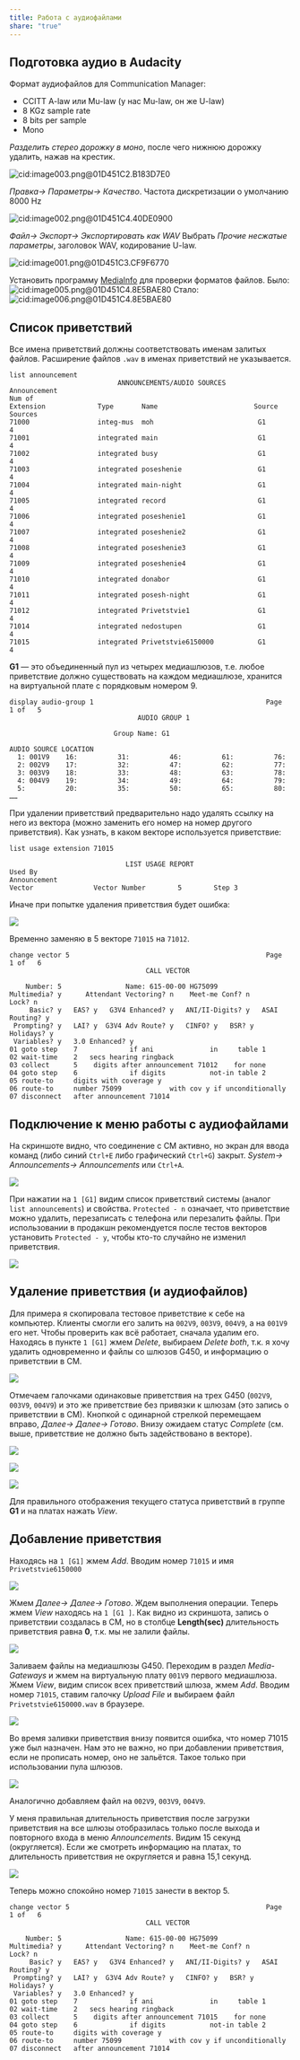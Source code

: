 ```yaml
---
title: Работа с аудиофайлами
share: "true"
---
```

## Подготовка аудио в Audacity
Формат аудиофайлов для Communication Manager:
- CCITT A-law или Mu-law (у нас Mu-law, он же U-law)  
- 8 KGz sample rate
- 8 bits per sample
- Mono

*Разделить стерео дорожку в моно*, после чего нижнюю дорожку удалить, нажав на крестик.

![cid:image003.png@01D451C2.B183D7E0](image223.png)

*Правка→ Параметры→ Качество*. Частота дискретизации о умолчанию 8000 Hz

![cid:image002.png@01D451C4.40DE0900](image224.png)

*Файл→ Экспорт→ Экспортировать как WAV*
Выбрать *Прочие несжатые параметры*, заголовок WAV, кодирование U-law.

![cid:image001.png@01D451C3.CF9F6770](image225.png)

Установить программу [MediaInfo](https://mediaarea.net/ru/MediaInfo) для проверки форматов файлов.
Было:
![cid:image005.png@01D451C4.8E5BAE80](image226.png)
Стало:
![cid:image006.png@01D451C4.8E5BAE80](image227.png)

## Список приветствий
Все имена приветствий должны соответствовать именам залитых файлов. Расширение файлов `.wav` в именах приветствий не указывается.

```console title="li anno"
list announcement
                           ANNOUNCEMENTS/AUDIO SOURCES
Announcement                                                            Num of
Extension             Type       Name                        Source     Sources
71000                 integ-mus  moh                          G1          4
71001                 integrated main                         G1          4
71002                 integrated busy                         G1          4
71003                 integrated poseshenie                   G1          4
71004                 integrated main-night                   G1          4
71005                 integrated record                       G1          4
71006                 integrated poseshenie1                  G1          4
71007                 integrated poseshenie2                  G1          4
71008                 integrated poseshenie3                  G1          4
71009                 integrated poseshenie4                  G1          4
71010                 integrated donabor                      G1          4
71011                 integrated posesh-night                 G1          4
71012                 integrated Privetstvie1                 G1          4
71014                 integrated nedostupen                   G1          4
71015                 integrated Privetstvie6150000           G1          4
```

**G1** — это объединенный пул из четырех медиашлюзов, т.е. любое приветствие должно существовать на каждом медиашлюзе, хранится на виртуальной плате с порядковым номером 9.

```console title="disp audio 1"
display audio-group 1                                           Page   1 of   5
                                AUDIO GROUP 1

                          Group Name: G1

AUDIO SOURCE LOCATION
  1: 001V9    16:          31:          46:          61:          76:
  2: 002V9    17:          32:          47:          62:          77:
  3: 003V9    18:          33:          48:          63:          78:
  4: 004V9    19:          34:          49:          64:          79:
  5:          20:          35:          50:          65:          80:
……
```

При удалении приветствий предварительно надо удалять ссылку на него из вектора (можно заменить его номер на номер другого приветствия).
Как узнать, в каком векторе используется приветствие:

``` title="li usa ext 71015"
list usage extension 71015

                             LIST USAGE REPORT
Used By
Announcement
Vector               Vector Number        5        Step 3
```

Иначе при попытке удаления приветствия будет ошибка:

![](image228.png)

Временно заменяю в 5 векторе `71015` на `71012`.

``` title="ch ve 5" hl_lines="11"
change vector 5                                                 Page   1 of   6
                                  CALL VECTOR

    Number: 5                Name: 615-00-00 HG75099
Multimedia? y      Attendant Vectoring? n    Meet-me Conf? n           Lock? n
     Basic? y   EAS? y   G3V4 Enhanced? y   ANI/II-Digits? y   ASAI Routing? y
 Prompting? y   LAI? y  G3V4 Adv Route? y   CINFO? y   BSR? y   Holidays? y
 Variables? y   3.0 Enhanced? y
01 goto step    7             if ani              in     table 1
02 wait-time    2   secs hearing ringback
03 collect      5    digits after announcement 71012    for none
04 goto step    6             if digits           not-in table 2
05 route-to     digits with coverage y
06 route-to     number 75099            with cov y if unconditionally
07 disconnect   after announcement 71014
```
## Подключение к меню работы с аудиофайлами
На скриншоте видно, что соединение с CM активно, но экран для ввода команд (либо синий `Ctrl+E` либо графический `Ctrl+G`) закрыт. *System→ Announcements→ Announcements* или `Ctrl+A`.

![](image229.png)

При нажатии на `1 [G1]` видим список приветствий системы (аналог `list announcements`) и свойства. `Protected - n` означает, что приветствие можно удалить, перезаписать с телефона или перезалить файлы. При использовании в продакшн рекомендуется после тестов векторов установить `Protected - y`, чтобы кто-то случайно не изменил приветствия.

![](image230.png)
## Удаление приветствия (и аудиофайлов)
Для примера я скопировала тестовое приветствие к себе на компьютер. Клиенты смогли его залить на `002V9`, `003V9`, `004V9`, а на `001V9` его нет. Чтобы проверить как всё работает, сначала удалим его. Находясь в пункте `1 [G1]` жмем *Delete*, выбираем *Delete both*, т.к. я хочу удалить одновременно и файлы со шлюзов G450, и информацию о приветствии в CM.

![](image231.png)

Отмечаем галочками одинаковые приветствия на трех G450 (`002V9`, `003V9`, `004V9`) и это же приветствие без привязки к шлюзам (это запись о приветствии в СМ). Кнопкой с одинарной стрелкой перемещаем вправо, *Далее→ Далее→ Готово*. Внизу ожидаем статус *Complete* (см. выше, приветствие не должно быть задействовано в векторе).

![](image232.png)

![](image233.png)

![](image234.png)

Для правильного отображения текущего статуса приветствий в группе **G1** и на платах нажать *View*.
## Добавление приветствия
Находясь на `1 [G1]` жмем *Add*. Вводим номер `71015` и имя `Privetstvie6150000`

![](image235.png)

Жмем *Далее→ Далее→ Готово*. Ждем выполнения операции. Теперь жмем *View* находясь на `1 [G1 ]`. Как видно из скриншота, запись о приветствии создалась в CM, но в столбце **Length(sec)** длительность приветствия равна **0**, т.к. мы не залили файлы.

![](image236.png)

Заливаем файлы на медиашлюзы G450.
Переходим в раздел *Media-Gateways* и жмем на виртуальную плату `001V9` первого медиашлюза. Жмем *View*, видим список всех приветствий шлюза, жмем *Add*. Вводим номер `71015`, ставим галочку *Upload File* и выбираем файл `Privetstvie6150000.wav` в браузере.

![](image237.png)

Во время заливки приветствия внизу появится ошибка, что номер 71015 уже был назначен. Нам это не важно, но при добавлении приветствия, если не прописать номер, оно не зальётся. Такое только при использовании пула шлюзов.

![](image238.png)

Аналогично добавляем файл на `002V9`, `003V9`, `004V9`.

У меня правильная длительность приветствия после загрузки приветствия на все шлюзы отобразилась только после выхода и повторного входа в меню *Announcements*. Видим 15 секунд (округляется). Если же смотреть информацию на платах, то длительность приветствия не округляется и равна 15,1 секунд.

![](image239.png)

Теперь можно спокойно номер `71015` занести в вектор 5.

``` title="ch ve 5" hl_lines="11"
change vector 5                                                 Page   1 of   6
                                  CALL VECTOR

    Number: 5                Name: 615-00-00 HG75099
Multimedia? y      Attendant Vectoring? n    Meet-me Conf? n           Lock? n
     Basic? y   EAS? y   G3V4 Enhanced? y   ANI/II-Digits? y   ASAI Routing? y
 Prompting? y   LAI? y  G3V4 Adv Route? y   CINFO? y   BSR? y   Holidays? y
 Variables? y   3.0 Enhanced? y
01 goto step    7             if ani              in     table 1
02 wait-time    2   secs hearing ringback
03 collect      5    digits after announcement 71015    for none
04 goto step    6             if digits           not-in table 2
05 route-to     digits with coverage y
06 route-to     number 75099            with cov y if unconditionally
07 disconnect   after announcement 71014
```
